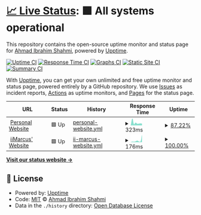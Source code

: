 # [📈 Live Status](https://up.solarft.tk): <!--live status--> **🟩 All systems operational**

This repository contains the open-source uptime monitor and status page for [Ahmad Ibrahim Shahmi](https://solarft.tk), powered by [Upptime](https://github.com/upptime/upptime).

[![Uptime CI](https://github.com/solarft/upptime/workflows/Uptime%20CI/badge.svg)](https://github.com/solarft/upptime/actions?query=workflow%3A%22Uptime+CI%22)
[![Response Time CI](https://github.com/solarft/upptime/workflows/Response%20Time%20CI/badge.svg)](https://github.com/solarft/upptime/actions?query=workflow%3A%22Response+Time+CI%22)
[![Graphs CI](https://github.com/solarft/upptime/workflows/Graphs%20CI/badge.svg)](https://github.com/solarft/upptime/actions?query=workflow%3A%22Graphs+CI%22)
[![Static Site CI](https://github.com/solarft/upptime/workflows/Static%20Site%20CI/badge.svg)](https://github.com/solarft/upptime/actions?query=workflow%3A%22Static+Site+CI%22)
[![Summary CI](https://github.com/solarft/upptime/workflows/Summary%20CI/badge.svg)](https://github.com/solarft/upptime/actions?query=workflow%3A%22Summary+CI%22)

With [Upptime](https://upptime.js.org), you can get your own unlimited and free uptime monitor and status page, powered entirely by a GitHub repository. We use [Issues](https://github.com/solarft/upptime/issues) as incident reports, [Actions](https://github.com/solarft/upptime/actions) as uptime monitors, and [Pages](https://up.solarft.tk) for the status page.

<!--start: status pages-->
<!-- This summary is generated by Upptime (https://github.com/upptime/upptime) -->
<!-- Do not edit this manually, your changes will be overwritten -->
<!-- prettier-ignore -->
| URL | Status | History | Response Time | Uptime |
| --- | ------ | ------- | ------------- | ------ |
| <img alt="" src="https://favicons.githubusercontent.com/solarft.tk" height="13"> [Personal Website](https://solarft.tk) | 🟩 Up | [personal-website.yml](https://github.com/solarft/upptime/commits/HEAD/history/personal-website.yml) | <details><summary><img alt="Response time graph" src="./graphs/personal-website/response-time-week.png" height="20"> 323ms</summary><br><a href="https://up.solarft.tk/history/personal-website"><img alt="Response time 463" src="https://img.shields.io/endpoint?url=https%3A%2F%2Fraw.githubusercontent.com%2Fsolarft%2Fupptime%2FHEAD%2Fapi%2Fpersonal-website%2Fresponse-time.json"></a><br><a href="https://up.solarft.tk/history/personal-website"><img alt="24-hour response time 273" src="https://img.shields.io/endpoint?url=https%3A%2F%2Fraw.githubusercontent.com%2Fsolarft%2Fupptime%2FHEAD%2Fapi%2Fpersonal-website%2Fresponse-time-day.json"></a><br><a href="https://up.solarft.tk/history/personal-website"><img alt="7-day response time 323" src="https://img.shields.io/endpoint?url=https%3A%2F%2Fraw.githubusercontent.com%2Fsolarft%2Fupptime%2FHEAD%2Fapi%2Fpersonal-website%2Fresponse-time-week.json"></a><br><a href="https://up.solarft.tk/history/personal-website"><img alt="30-day response time 463" src="https://img.shields.io/endpoint?url=https%3A%2F%2Fraw.githubusercontent.com%2Fsolarft%2Fupptime%2FHEAD%2Fapi%2Fpersonal-website%2Fresponse-time-month.json"></a><br><a href="https://up.solarft.tk/history/personal-website"><img alt="1-year response time 463" src="https://img.shields.io/endpoint?url=https%3A%2F%2Fraw.githubusercontent.com%2Fsolarft%2Fupptime%2FHEAD%2Fapi%2Fpersonal-website%2Fresponse-time-year.json"></a></details> | <details><summary><a href="https://up.solarft.tk/history/personal-website">87.22%</a></summary><a href="https://up.solarft.tk/history/personal-website"><img alt="All-time uptime 92.53%" src="https://img.shields.io/endpoint?url=https%3A%2F%2Fraw.githubusercontent.com%2Fsolarft%2Fupptime%2FHEAD%2Fapi%2Fpersonal-website%2Fuptime.json"></a><br><a href="https://up.solarft.tk/history/personal-website"><img alt="24-hour uptime 93.48%" src="https://img.shields.io/endpoint?url=https%3A%2F%2Fraw.githubusercontent.com%2Fsolarft%2Fupptime%2FHEAD%2Fapi%2Fpersonal-website%2Fuptime-day.json"></a><br><a href="https://up.solarft.tk/history/personal-website"><img alt="7-day uptime 87.22%" src="https://img.shields.io/endpoint?url=https%3A%2F%2Fraw.githubusercontent.com%2Fsolarft%2Fupptime%2FHEAD%2Fapi%2Fpersonal-website%2Fuptime-week.json"></a><br><a href="https://up.solarft.tk/history/personal-website"><img alt="30-day uptime 92.53%" src="https://img.shields.io/endpoint?url=https%3A%2F%2Fraw.githubusercontent.com%2Fsolarft%2Fupptime%2FHEAD%2Fapi%2Fpersonal-website%2Fuptime-month.json"></a><br><a href="https://up.solarft.tk/history/personal-website"><img alt="1-year uptime 92.53%" src="https://img.shields.io/endpoint?url=https%3A%2F%2Fraw.githubusercontent.com%2Fsolarft%2Fupptime%2FHEAD%2Fapi%2Fpersonal-website%2Fuptime-year.json"></a></details>
| <img alt="" src="https://favicons.githubusercontent.com/iimarcus.netlify.app" height="13"> [iiMarcus' Website](https://iimarcus.netlify.app) | 🟩 Up | [ii-marcus-website.yml](https://github.com/solarft/upptime/commits/HEAD/history/ii-marcus-website.yml) | <details><summary><img alt="Response time graph" src="./graphs/ii-marcus-website/response-time-week.png" height="20"> 176ms</summary><br><a href="https://up.solarft.tk/history/ii-marcus-website"><img alt="Response time 241" src="https://img.shields.io/endpoint?url=https%3A%2F%2Fraw.githubusercontent.com%2Fsolarft%2Fupptime%2FHEAD%2Fapi%2Fii-marcus-website%2Fresponse-time.json"></a><br><a href="https://up.solarft.tk/history/ii-marcus-website"><img alt="24-hour response time 771" src="https://img.shields.io/endpoint?url=https%3A%2F%2Fraw.githubusercontent.com%2Fsolarft%2Fupptime%2FHEAD%2Fapi%2Fii-marcus-website%2Fresponse-time-day.json"></a><br><a href="https://up.solarft.tk/history/ii-marcus-website"><img alt="7-day response time 176" src="https://img.shields.io/endpoint?url=https%3A%2F%2Fraw.githubusercontent.com%2Fsolarft%2Fupptime%2FHEAD%2Fapi%2Fii-marcus-website%2Fresponse-time-week.json"></a><br><a href="https://up.solarft.tk/history/ii-marcus-website"><img alt="30-day response time 241" src="https://img.shields.io/endpoint?url=https%3A%2F%2Fraw.githubusercontent.com%2Fsolarft%2Fupptime%2FHEAD%2Fapi%2Fii-marcus-website%2Fresponse-time-month.json"></a><br><a href="https://up.solarft.tk/history/ii-marcus-website"><img alt="1-year response time 241" src="https://img.shields.io/endpoint?url=https%3A%2F%2Fraw.githubusercontent.com%2Fsolarft%2Fupptime%2FHEAD%2Fapi%2Fii-marcus-website%2Fresponse-time-year.json"></a></details> | <details><summary><a href="https://up.solarft.tk/history/ii-marcus-website">100.00%</a></summary><a href="https://up.solarft.tk/history/ii-marcus-website"><img alt="All-time uptime 100.00%" src="https://img.shields.io/endpoint?url=https%3A%2F%2Fraw.githubusercontent.com%2Fsolarft%2Fupptime%2FHEAD%2Fapi%2Fii-marcus-website%2Fuptime.json"></a><br><a href="https://up.solarft.tk/history/ii-marcus-website"><img alt="24-hour uptime 100.00%" src="https://img.shields.io/endpoint?url=https%3A%2F%2Fraw.githubusercontent.com%2Fsolarft%2Fupptime%2FHEAD%2Fapi%2Fii-marcus-website%2Fuptime-day.json"></a><br><a href="https://up.solarft.tk/history/ii-marcus-website"><img alt="7-day uptime 100.00%" src="https://img.shields.io/endpoint?url=https%3A%2F%2Fraw.githubusercontent.com%2Fsolarft%2Fupptime%2FHEAD%2Fapi%2Fii-marcus-website%2Fuptime-week.json"></a><br><a href="https://up.solarft.tk/history/ii-marcus-website"><img alt="30-day uptime 100.00%" src="https://img.shields.io/endpoint?url=https%3A%2F%2Fraw.githubusercontent.com%2Fsolarft%2Fupptime%2FHEAD%2Fapi%2Fii-marcus-website%2Fuptime-month.json"></a><br><a href="https://up.solarft.tk/history/ii-marcus-website"><img alt="1-year uptime 100.00%" src="https://img.shields.io/endpoint?url=https%3A%2F%2Fraw.githubusercontent.com%2Fsolarft%2Fupptime%2FHEAD%2Fapi%2Fii-marcus-website%2Fuptime-year.json"></a></details>

<!--end: status pages-->

[**Visit our status website →**](https://up.solarft.tk)

## 📄 License

- Powered by: [Upptime](https://github.com/upptime/upptime)
- Code: [MIT](./LICENSE) © [Ahmad Ibrahim Shahmi](https://solarft.tk)
- Data in the `./history` directory: [Open Database License](https://opendatacommons.org/licenses/odbl/1-0/)
